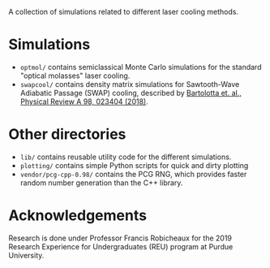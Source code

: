 A collection of simulations related to different laser cooling methods.

# Simulations
- `optmol/` contains semiclassical Monte Carlo simulations for the standard "optical molasses" laser cooling.
- `swapcool/` contains density matrix simulations for Sawtooth-Wave Adiabatic Passage (SWAP) cooling, described by [Bartolotta et. al., Physical Review A 98, 023404 (2018)](https://journals.aps.org/pra/pdf/10.1103/PhysRevA.98.023404).

# Other directories
- `lib/` contains reusable utility code for the different simulations.
- `plotting/` contains simple Python scripts for quick and dirty plotting
- `vendor/pcg-cpp-0.98/` contains the PCG RNG, which provides faster random number generation than the C++ <random> library.

# Acknowledgements

Research is done under Professor Francis Robicheaux for the 2019 Research Experience for Undergraduates (REU) program at Purdue University.

